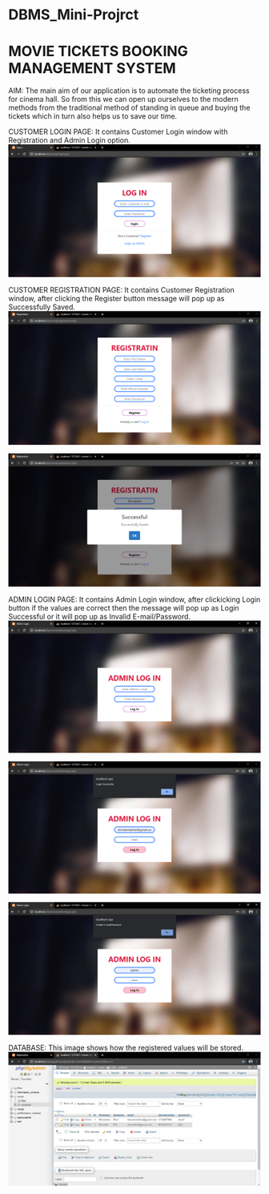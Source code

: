 # DBMS_Mini-Projrct 
# MOVIE TICKETS BOOKING MANAGEMENT SYSTEM
AIM:
  The main aim of our application is to automate the ticketing process for cinema hall. So from this we can open up ourselves to the modern methods from the traditional method of standing in queue and buying the tickets which in turn also helps us to save our time. 
  
CUSTOMER LOGIN PAGE: It contains Customer Login window with Registration and Admin Login option.
![](Login.PNG)

CUSTOMER REGISTRATION PAGE: It contains Customer Registration window, after clicking the Register button message will pop up as Successfully Saved.
![](Registration.PNG)

![](Registration(Output).PNG)

ADMIN LOGIN PAGE: It contains Admin Login window, after clickicking Login button if the values are correct then the message will pop up as Login Successful or it will pop up as Invalid E-mail/Password.
![](Admin(Login).PNG)

![](Admin(LoginSuccess).PNG)

![](Admin(LoginFail).PNG)

DATABASE: This image shows how the registered values will be  stored.
![](DB.PNG)
